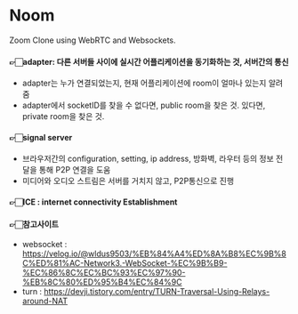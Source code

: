 # Noom

Zoom Clone using WebRTC and Websockets.

#### 👉🏻adapter: 다른 서버들 사이에 실시간 어플리케이션을 동기화하는 것, 서버간의 통신
- adapter는 누가 연결되었는지, 현재 어플리케이션에 room이 얼마나 있는지 알려줌
- adapter에서 socketID를 찾을 수 없다면, public room을 찾은 것. 있다면, private room을 찾은 것.

#### 👉🏻signal server
- 브라우저간의 configuration, setting, ip address, 방화벽, 라우터 등의 정보 전달을 통해 P2P 연결을 도움 
- 미디어와 오디오 스트림은 서버를 거치지 않고, P2P통신으로 진행


#### 👉🏻ICE : internet connectivity Establishment

#### 👉🏻참고사이트
- websocket : https://velog.io/@wldus9503/%EB%84%A4%ED%8A%B8%EC%9B%8C%ED%81%AC-Network3.-WebSocket-%EC%9B%B9-%EC%86%8C%EC%BC%93%EC%97%90-%EB%8C%80%ED%95%B4%EC%84%9C
- turn : https://devji.tistory.com/entry/TURN-Traversal-Using-Relays-around-NAT
